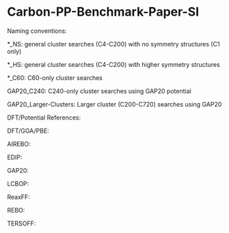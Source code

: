# Carbon-PP-Benchmark-Paper-SI
Naming conventions:

*_NS: general cluster searches (C4-C200) with no symmetry structures (C1 only)

*_HS: general cluster searches (C4-C200) with higher symmetry structures

*_C60: C60-only cluster searches

GAP20_C240: C240-only cluster searches using GAP20 potential

GAP20_Larger-Clusters: Larger cluster (C200-C720) searches using GAP20



DFT/Potential References:

DFT/GGA/PBE:

AIREBO:

EDIP:

GAP20:

LCBOP:

ReaxFF:

REBO:

TERSOFF:

